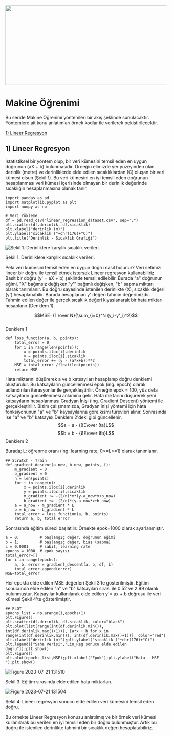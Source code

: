 <img src="https://github.com/orhanapaydin/Machine-Learning/assets/95540971/37e348fd-1c92-4504-a6e3-48edee8f0808" width=1000 height=250>


# Makine Öğrenimi


Bu seride Makine Öğrenimi yöntemleri bir akış şeklinde sunulacaktır. Yöntemlere ait konu anlatımları örnek kodlar ile verilerek pekiştirilecektir.

[1) Lineer Regresyon](#1-lineer-regresyon)


## 1) Lineer Regresyon
İstatistiksel bir yöntem olup, bir veri kümesini temsil eden en uygun doğrunun (aX + b) bulunmasıdır. Örneğin elimizde yer yüzeyinden olan derinlik (metre) ve derinliklerde elde edilen sıcaklıklardan (C) oluşan bir veri kümesi olsun (Şekil 1). Bu veri kümesini en iyi temsil eden doğrunun hesaplanması veri kümesi içerisinde olmayan bir derinlik değerinde sıcaklığın hesaplanmasına olanak tanır. 

```
import pandas as pd
import matplotlib.pyplot as plt
import numpy as np

# Veri Yükleme
df = pd.read_csv("linear_regression_dataset.csv", sep=";")
plt.scatter(df.derinlik, df.sicaklik)
plt.xlabel("derinlik (m)")
plt.ylabel("sicaklik ("+chr(176)+"C)")
plt.title("Derinlik - Sıcaklık Grafiği")
```


![Şekil 1. Derinliklere karşılık sıcaklık verileri.](https://github.com/orhanapaydin/Machine-Learning/assets/95540971/699b751c-50b4-4e54-ad49-7c030b2a49a8)

Şekil 1. Derinliklere karşılık sıcaklık verileri.           
                
Peki veri kümesini temsil eden en uygun doğru nasıl bulunur? Veri setimizi lineer bir doğru ile temsil etmek istersek Lineer regresyon kullanabiliriz. Basit bir doğru (y' = aX + b) şeklinde temsil edilebilir. Burada "a" doğrunun eğimi, "X" bağımsız değişken,"y'" bağımlı değişken, "b" sapma miktarı olarak tanımlanır. Bu doğru sayesinde istenilen derinlikte (X), sıcaklık değeri (y') hesaplanabilir. Burada hesaplanan y' değeri tahmin değerimizdir. Tahmin edilen değer ile gerçek sıcaklık değeri kıyaslanarak bir hata miktarı hesaplanır (Denklem 1).

$$MSE={1 \over N}{\sum_{i=0}^N (y_i-y'_i)^2}$$                
Denklem 1

````
def loss_function(a, b, points):
    total_error = 0
    for i in range(len(points)):
        x = points.iloc[i].derinlik
        y = points.iloc[i].sicaklik
        total_error += (y - (a*x+b))**2
    MSE = total_error /float(len(points))
    return MSE
````

Hata miktarını düşürerek a ve b katsayıları hesaplanıp doğru denklemi oluşturulur. Bu katsayıların güncellenmesi epok (ing. epoch) olarak adlandırılan iterasyonlar ile gerçekleştirilir. Örneğin epok = 100, yüz defa katsayıların güncellenmesi anlamına gelir. Hata miktarını düşürerek yeni katsayıların hesaplanması Gradyan İnişi (ing. Gradient Descent) yöntemi ile gerçekleştirilir. Bizim çalışmamızda, Gradyan inişi yöntemi için hata fonksiyonunun "a" ve "b" kaysayılarına göre kısmi türevleri alınır. Sonrasında ise "a" ve "b" katsayısı Denklem 2'deki gibi güncellenir.
$$a = a - {∂E\over ∂a}L$$
$$b = b - {∂E\over ∂b}L$$
Denklem 2

Burada;
L: öğrenme oranı (ing. learning rate, 0<=L<=1)
olarak tanımlanır.

```
## Scratch - Train
def gradient_descent(a_now, b_now, points, L):
    m_gradient = 0
    b_gradient = 0
    n = len(points)    
    for i in range(n):
        x = points.iloc[i].derinlik
        y = points.iloc[i].sicaklik        
        m_gradient += -(2/n)*x*(y-a_now*x+b_now)
        b_gradient += -(2/n)*(y-a_now*x+b_now)
    a = a_now - m_gradient * L
    b = b_now - b_gradient * L
    total_error = loss_function(a, b, points)
    return a, b, total_error
```
Sonrasında eğitim süreci başlatılır. Örnekte epok=1000 olarak ayarlanmıştır.
```
a = 0;         # başlangıç değer, doğrunun eğimi
b = 1;         # başlangıç değer, bias (sapma)
L = 0.0001     # sabit, learning rate
epochs = 1000  # epok sayısı
total_error=[]
for i in range(epochs):    
    a, b, error = gradient_descent(a, b, df, L)
    total_error.append(error)  
MSE=total_error
```
Her epokta elde edilen MSE değerleri Şekil 3'te gösterilmiştir. Eğitim sonucunda elde edilen "a" ve "b" katsayıları sırası ile 0.52 ve 2.99 olarak bulunmuştur. Katsayılar kullanılarak elde edilen y'= ax + b doğrusu ile veri kümesi Şekil 4'te gösterilmiştir.
```
## PLOT
epochs_list = np.arange(1,epochs+1)
plt.Figure()
plt.scatter(df.derinlik, df.sicaklik, color="black")
plt.plot(list(range(int(df.derinlik.min()), int(df.derinlik.max()+1))), [a*x + b for x in range(int(df.derinlik.min()), int(df.derinlik.max()+1))], color="red")
plt.xlabel("derinlik (m)");plt.ylabel("sicaklik ("+chr(176)+"C)")
plt.legend(["Saha Verisi","Lin_Reg sonucu elde edilen doğru"]);plt.show()
plt.Figure()
plt.plot(epochs_list,MSE);plt.xlabel("Epok");plt.ylabel("Hata - MSE ");plt.show()
```

![Figure 2023-07-21 131510](https://github.com/orhanapaydin/Machine-Learning/assets/95540971/4ff97180-ec68-4987-afcf-f89b4444cf88)

Şekil 3. Eğitim sırasında elde edilen hata miktarları.

![Figure 2023-07-21 131504](https://github.com/orhanapaydin/Machine-Learning/assets/95540971/8fe27846-ed97-4d3b-964a-0d4f2bbd5558)

Şekil 4. Lineer regresyon sonucu elde edilen veri kümesini temsil eden doğru.

Bu örnekte Lineer Regresyon konusu anlatılmış ve bir örnek veri kümesi kullanılarak bu verileri en iyi temsil eden bir doğru bulunmuştur. Artık bu doğru ile istenilen derinlikte tahmini bir sıcaklık değeri hesaplatabiliriz.

